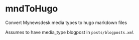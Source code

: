 # mndToHugo
Convert Mynewsdesk media types to hugo markdown files

Assumes to have media_type blogpost in `posts/blogposts.xml`
